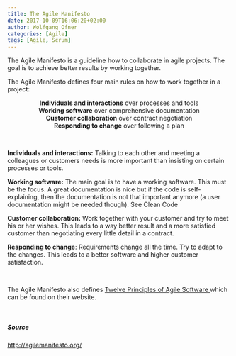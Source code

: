 ```yaml
---
title: The Agile Manifesto
date: 2017-10-09T16:06:20+02:00
author: Wolfgang Ofner
categories: [Agile]
tags: [Agile, Scrum]
---
```

The Agile Manifesto is a guideline how to collaborate in agile projects. The goal is to achieve better results by working together.

The Agile Manifesto defines four main rules on how to work together in a project:

<p style="text-align: center;">
  <strong>Individuals and interactions</strong> over processes and tools<br /> <strong>Working software</strong> over comprehensive documentation<br /> <strong>Customer collaboration</strong> over contract negotiation<br /> <strong>Responding to change</strong> over following a plan
</p>

&nbsp;

**Individuals and interactions:** Talking to each other and meeting a colleagues or customers needs is more important than insisting on certain processes or tools.

**Working software:** The main goal is to have a working software. This must be the focus. A great documentation is nice but if the code is self-explaining, then the documentation is not that important anymore (a user documentation might be needed though). See Clean Code

**Customer collaboration:** Work together with your customer and try to meet his or her wishes. This leads to a way better result and a more satisfied customer than negotiating every little detail in a contract.

**Responding to change**: Requirements change all the time. Try to adapt to the changes. This leads to a better software and higher customer satisfaction.

&nbsp;

The Agile Manifesto also defines <a href="http://agilemanifesto.org/principles.html" target="_blank" rel="noopener">Twelve Principles of Agile Software </a>which can be found on their website.

&nbsp;

##### Source

<a href="http://agilemanifesto.org/" target="_blank" rel="noopener">http://agilemanifesto.org/</a>